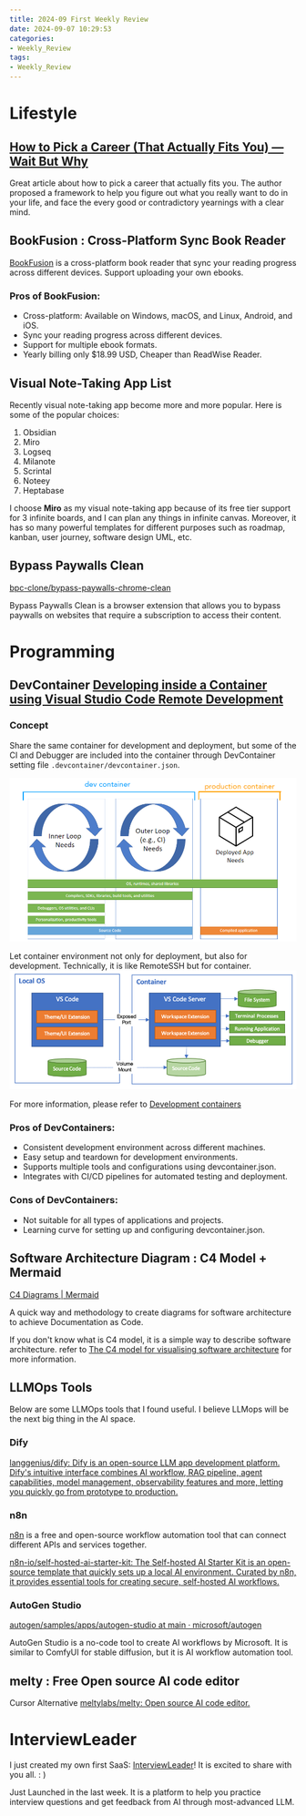 ```yaml
---
title: 2024-09 First Weekly Review
date: 2024-09-07 10:29:53
categories:
- Weekly_Review
tags:
- Weekly_Review
--- 
```


# Lifestyle
## [How to Pick a Career (That Actually Fits You) — Wait But Why](https://waitbutwhy.com/2018/04/picking-career.html)

Great article about how to pick a career that actually fits you. The author proposed a framework to help you figure out what you really want to do in your life, and face the every good or contradictory yearnings with a clear mind.


## BookFusion : Cross-Platform Sync Book Reader
[BookFusion](https://www.bookfusion.com/) is a cross-platform book reader that sync your reading progress across different devices. Support uploading your own ebooks.

### Pros of BookFusion:
- Cross-platform: Available on Windows, macOS, and Linux, Android, and iOS.
- Sync your reading progress across different devices.
- Support for multiple ebook formats.
- Yearly billing only $18.99 USD, Cheaper than ReadWise Reader.

## Visual Note-Taking App List

Recently visual note-taking app become more and more popular. Here is some of the popular choices:

1. Obsidian
2. Miro
3. Logseq
4. Milanote
5. Scrintal
6. Noteey
7. Heptabase

I choose **Miro** as my visual note-taking app because of its free tier support for 3 infinite boards, and I can plan any things in infinite canvas. Moreover, it has so many powerful templates for different purposes such as roadmap, kanban, user journey, software design UML, etc.


## Bypass Paywalls Clean

[bpc-clone/bypass-paywalls-chrome-clean](https://github.com/bpc-clone/bypass-paywalls-chrome-clean?tab=readme-ov-file#installation)

Bypass Paywalls Clean is a browser extension that allows you to bypass paywalls on websites that require a subscription to access their content.


# Programming

## DevContainer [Developing inside a Container using Visual Studio Code Remote Development](https://code.visualstudio.com/docs/devcontainers/containers#_create-a-devcontainerjson-file)

### Concept
Share the same container for development and deployment, but some of the CI and Debugger are included into the container through DevContainer setting file `.devcontainer/devcontainer.json`.

![](../image/2024-09-02-20240902-Learning/dev-container-stages.png)


Let container environment not only for deployment, but also for development. Technically, it is like RemoteSSH but for container.
![](../image/2024-09-02-20240902-Learning/architecture-containers.png)

For more information, please refer to [Development containers](https://containers.dev/)

### Pros of DevContainers:
- Consistent development environment across different machines.
- Easy setup and teardown for development environments.
- Supports multiple tools and configurations using devcontainer.json.
- Integrates with CI/CD pipelines for automated testing and deployment.

### Cons of DevContainers:
- Not suitable for all types of applications and projects.
- Learning curve for setting up and configuring devcontainer.json.


## Software Architecture Diagram : C4 Model + Mermaid
[C4 Diagrams | Mermaid](https://mermaid.js.org/syntax/c4.html)

A quick way and methodology to create diagrams for software architecture to achieve Documentation as Code.

If you don't know what is C4 model, it is a simple way to describe software architecture. refer to [The C4 model for visualising software architecture](https://c4model.com/) for more information.

## LLMOps Tools

Below are some LLMOps tools that I found useful. I believe LLMops will be the next big thing in the AI space.

### Dify

[langgenius/dify: Dify is an open-source LLM app development platform. Dify's intuitive interface combines AI workflow, RAG pipeline, agent capabilities, model management, observability features and more, letting you quickly go from prototype to production.](https://github.com/langgenius/dify)

### n8n

[n8n](https://n8n.io/) is a free and open-source workflow automation tool that can connect different APIs and services together.

[n8n-io/self-hosted-ai-starter-kit: The Self-hosted AI Starter Kit is an open-source template that quickly sets up a local AI environment. Curated by n8n, it provides essential tools for creating secure, self-hosted AI workflows.](https://github.com/n8n-io/self-hosted-ai-starter-kit)

### AutoGen Studio

[autogen/samples/apps/autogen-studio at main · microsoft/autogen](https://github.com/microsoft/autogen/tree/main/samples/apps/autogen-studio)

AutoGen Studio is a no-code tool to create AI workflows by Microsoft. It is similar to ComfyUI for stable diffusion, but it is AI workflow automation tool.


## melty : Free Open source AI code editor
Cursor Alternative
[meltylabs/melty: Open source AI code editor.](https://github.com/meltylabs/melty)

# InterviewLeader
I just created my own first SaaS: [InterviewLeader](https://interview-leader.com/)! It is excited to share with you all. : )

Just Launched in the last week. It is a platform to help you practice interview questions and get feedback from AI through most-advanced LLM.















